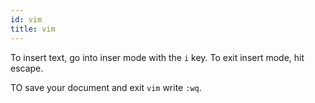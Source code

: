 ```yaml
---
id: vim
title: vim
---
```


To insert text, go into inser mode with the `i` key.  To exit insert mode, hit escape.

TO save your document and exit `vim` write `:wq`.
